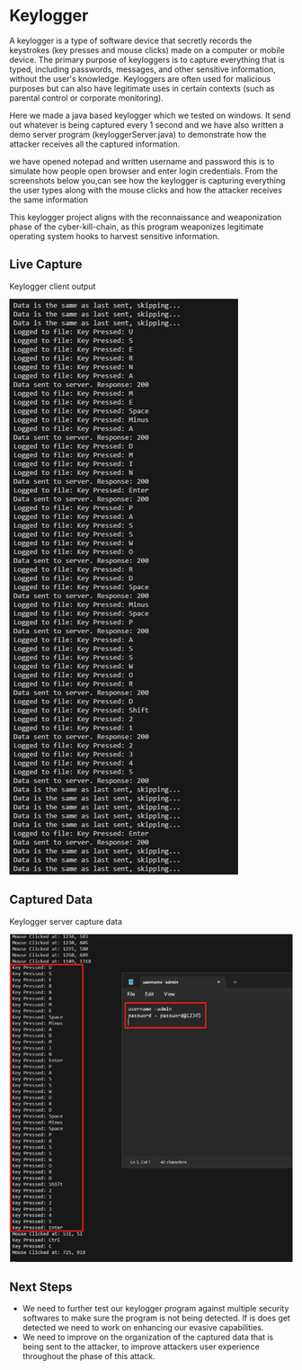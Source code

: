 # Keylogger
A keylogger is a type of software device that secretly records the keystrokes (key presses and mouse clicks) made on a computer or mobile device. The primary purpose of keyloggers is to capture everything that is typed, including passwords, messages, and other sensitive information, without the user's knowledge. Keyloggers are often used for malicious purposes but can also have legitimate uses in certain contexts (such as parental control or corporate monitoring).

Here we made a java based keylogger which we tested on windows. It send out whatever is being captured every 1 second and we have also written a demo server program (keyloggerServer.java) to demonstrate how the attacker receives all the captured information.

we have opened notepad and written username and password this is to simulate how people open browser and  enter login credentials. From the screenshots below you,can see how the keylogger is capturing everything the user types along with the mouse clicks and how the attacker receives the same information

This keylogger project aligns with the reconnaissance and weaponization phase of the cyber-kill-chain, as this program weaponizes legitimate operating system hooks to harvest sensitive information.

## Live Capture
Keylogger client output

![keylogger client](keystrokes_client_demo.png)


## Captured Data
Keylogger server capture data

![keylogger server](keystrokes_server_demo.png)


## Next Steps
* We need to further test our keylogger program against multiple security softwares to make sure the program is not being detected. If is does get detected we need to work on enhancing our evasive capabilities.
* We need to improve on the organization of the captured data that is being sent to the attacker, to improve attackers user experience throughout the phase of this attack.
